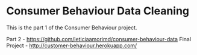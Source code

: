 # Consumer Behaviour Data Cleaning

This is the part 1 of the Consumer Behaviour project. 


Part 2 - https://github.com/leticiaamorimd/consumer-behaviour-data
Final Project - http://customer-behaviour.herokuapp.com/
